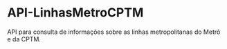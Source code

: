 # API-LinhasMetroCPTM
API para consulta de informações sobre as linhas metropolitanas do Metrô e da CPTM.
